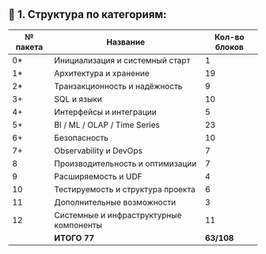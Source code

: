 ## 📁 1. **Структура по категориям**:

| № пакета | Название                                       | Кол-во блоков |
| -------- | ---------------------------------------------- | ------------- |
| 0*       | Инициализация и системный старт                | 1             |
| 1*       | Архитектура и хранение                         | 19            |
| 2*       | Транзакционность и надёжность                  | 9             |
| 3+       | SQL и языки                                    | 10            |
| 4+       | Интерфейсы и интеграции                        | 5             |
| 5+       | BI / ML / OLAP / Time Series                   | 23            |
| 6+       | Безопасность                                   | 10            |
| 7+       | Observability и DevOps                         | 7             |
| 8        | Производительность и оптимизации               | 7             |
| 9        | Расширяемость и UDF                            | 4             |
| 10       | Тестируемость и структура проекта              | 6             |
| 11       | Дополнительные возможности                     | 3             |
| 12       | Системные и инфраструктурные компоненты        | 11            |
|          | **ИТОГО 77**                                   | **63/108**    |
